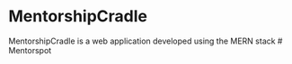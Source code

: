 # MentorshipCradle
MentorshipCradle is a web application developed using the MERN stack
#   M e n t o r s p o t  
 
